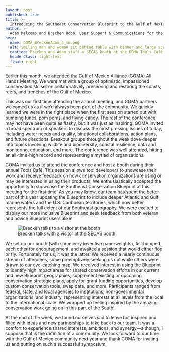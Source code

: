 ```yaml
---
layout: post
published: true
title: >-
  Introducing the Southeast Conservation Blueprint to the Gulf of Mexico Alliance 
author: >-
  Adam Malcomb and Brecken Robb, User Support & Communications for the Southeast Blueprint
hero:
  name: GOMA_BreckenAdam_4_sm.png
  alt: Smiling man and woman sit behind table with banner and large screen showing Blueprint map.
  caption: Brecken and Adam staff a SECAS booth at the GOMA Tools Café.
  headerClass: light-text
  float: right
---
```

Earlier this month, we attended the Gulf of Mexico Alliance (GOMA) All Hands Meeting. We were met with a group of optimistic, impassioned conservationists set on collaboratively preserving and restoring the coasts, reefs, and trenches of the Gulf of Mexico. 

This was our first time attending the annual meeting, and GOMA partners welcomed us as if we’d always been part of the community. We quickly learned we were in the right place when the first session started out with bumping tunes, pom poms, and flying candy. The rest of the conference may not have been quite as flashy, but it was just as inspiring. <!--more-->GOMA invited a broad spectrum of speakers to discuss the most pressing issues of today, including water needs and quality, binational collaborations, action plans, and future directions. Breakout groups throughout the week dove deeper into topics involving wildlife and biodiversity, coastal resilience, data and monitoring, education, and more. The conference was well attended, hitting an all-time-high record and representing a myriad of organizations.

GOMA invited us to attend the conference and host a booth during their annual Tools Café. This session allows tool developers to showcase their work and receive feedback on how conservation organizations are using or may be interested in using their products. We enthusiastically accepted the opportunity to showcase the Southeast Conservation Blueprint at this meeting for the first time! As you may know, our team has spent the better part of this year updating the Blueprint to include deeper Atlantic and Gulf marine waters and the U.S. Caribbean territories, which now better represents the full extent of our Southeast geography. We were excited to display our more inclusive Blueprint and seek feedback from both veteran and novice Blueprint users alike! 

<figure>
  <img src="{{site.baseurl}}/images/GOMA_BreckenAdam_3_sm.png" alt="Brecken talks to a visitor at the booth"/>
  <figcaption>Brecken talks with a visitor at the SECAS booth.</figcaption>
</figure>

We set up our booth (with some very inventive paperweights), fist bumped each other for encouragement, and awaited a session that would either flop or fly. Fortunately for us, it was the latter. We received a nearly continuous stream of attendees, some preemptively seeking us out while others were drawn to our eye-catching map. We received interest in using the Blueprint to identify high impact areas for shared conservation efforts in our current and new Blueprint geographies, supplement existing or upcoming conservation strategic plans, apply for grant funding opportunities, develop custom conservation tools, swap data, and more. Participants ranged from federal, state, and local agencies to institutions, non-governmental organizations, and industry, representing interests at all levels from the local to the international scale. We wrapped up feeling inspired by the amazing conservation work going on in this part of the South! 

At the end of the week, we found ourselves sad to leave but inspired and filled with ideas and new partnerships to take back to our team. It was a comfort to experience shared interests, ambitions, and synergy—although, I suppose that is the definition of a community. We look forward to our time with the Gulf of Mexico community next year and thank GOMA for inviting us and putting on such a successful symposium. 
